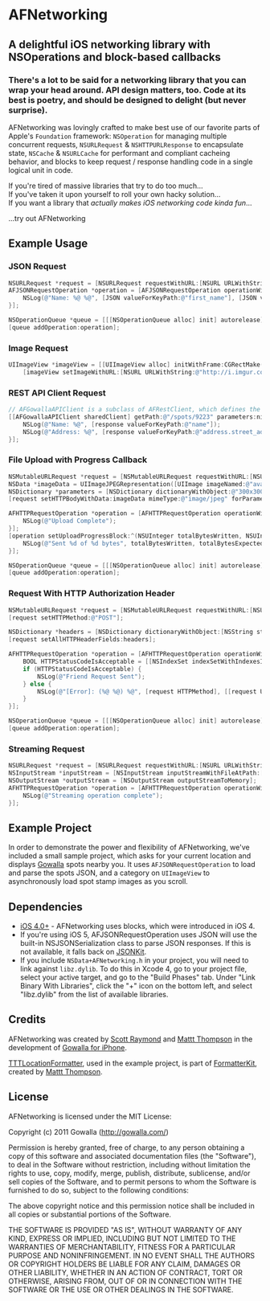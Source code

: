 # AFNetworking
## A delightful iOS networking library with NSOperations and block-based callbacks
### There's a lot to be said for a networking library that you can wrap your head around. API design matters, too. Code at its best is poetry, and should be designed to delight (but never surprise).

AFNetworking was lovingly crafted to make best use of our favorite parts of Apple's `Foundation` framework: `NSOperation` for managing multiple concurrent requests, `NSURLRequest` & `NSHTTPURLResponse` to encapsulate state, `NSCache` & `NSURLCache` for performant and compliant cacheing behavior, and blocks to keep request / response handling code in a single logical unit in code.

If you're tired of massive libraries that try to do too much...  
If you've taken it upon yourself to roll your own hacky solution...  
If you want a library that _actually makes iOS networking code kinda fun_...  

...try out AFNetworking

## Example Usage

### JSON Request

``` objective-c
NSURLRequest *request = [NSURLRequest requestWithURL:[NSURL URLWithString:@"https://gowalla.com/users/mattt.json"]];
AFJSONRequestOperation *operation = [AFJSONRequestOperation operationWithRequest:request success:^(id JSON) {
    NSLog(@"Name: %@ %@", [JSON valueForKeyPath:@"first_name"], [JSON valueForKeyPath:@"last_name"]);
}];

NSOperationQueue *queue = [[[NSOperationQueue alloc] init] autorelease];
[queue addOperation:operation];
```

### Image Request

``` objective-c
UIImageView *imageView = [[UIImageView alloc] initWithFrame:CGRectMake(0.0f, 0.0f, 100.0f, 100.0f)];
    [imageView setImageWithURL:[NSURL URLWithString:@"http://i.imgur.com/r4uwx.jpg"] placeholderImage:[UIImage imageNamed:@"placeholder-avatar"]];
```

### REST API Client Request

``` objective-c
// AFGowallaAPIClient is a subclass of AFRestClient, which defines the base URL and default HTTP headers for NSURLRequests it creates
[[AFGowallaAPIClient sharedClient] getPath:@"/spots/9223" parameters:nil success:^(id response) {
    NSLog(@"Name: %@", [response valueForKeyPath:@"name"]);
    NSLog(@"Address: %@", [response valueForKeyPath:@"address.street_address"]);
}];
```

### File Upload with Progress Callback

``` objective-c
NSMutableURLRequest *request = [NSMutableURLRequest requestWithURL:[NSURL URLWithString:@"http://localhost:8080/upload"]];
NSData *imageData = UIImageJPEGRepresentation([UIImage imageNamed:@"avatar.jpg"], 0.5);
NSDictionary *parameters = [NSDictionary dictionaryWithObject:@"300x300" forKey:@"dimensions"];
[request setHTTPBodyWithData:imageData mimeType:@"image/jpeg" forParameterNamed:@"avatar" parameters:parameters useGzipCompression:YES];

AFHTTPRequestOperation *operation = [AFHTTPRequestOperation operationWithRequest:request completion:^(NSURLRequest *request, NSHTTPURLResponse *response, NSData *data, NSError *error) {
    NSLog(@"Upload Complete");
}];
[operation setUploadProgressBlock:^(NSUInteger totalBytesWritten, NSUInteger totalBytesExpectedToWrite) {
    NSLog(@"Sent %d of %d bytes", totalBytesWritten, totalBytesExpectedToWrite);
}];

NSOperationQueue *queue = [[[NSOperationQueue alloc] init] autorelease];
[queue addOperation:operation];
```

### Request With HTTP Authorization Header

``` objective-c
NSMutableURLRequest *request = [NSMutableURLRequest requestWithURL:[NSURL URLWithString:@"https://gowalla.com/friendships/request?user_id=1699"]];
[request setHTTPMethod:@"POST"];

NSDictionary *headers = [NSDictionary dictionaryWithObject:[NSString stringWithFormat:@"Token token=\"%@\"", kOAuthToken] forKey:@"Authorization"];
[request setAllHTTPHeaderFields:headers];

AFHTTPRequestOperation *operation = [AFHTTPRequestOperation operationWithRequest:request completion:^(NSURLRequest *request, NSHTTPURLResponse *response, NSData *data, NSError *error) {
    BOOL HTTPStatusCodeIsAcceptable = [[NSIndexSet indexSetWithIndexesInRange:NSMakeRange(200, 100)] containsIndex:[response statusCode]];
    if (HTTPStatusCodeIsAcceptable) {
        NSLog(@"Friend Request Sent");
    } else {
        NSLog(@"[Error]: (%@ %@) %@", [request HTTPMethod], [[request URL] relativePath], error);
    }
}];

NSOperationQueue *queue = [[[NSOperationQueue alloc] init] autorelease];
[queue addOperation:operation];
```

### Streaming Request

``` objective-c
NSURLRequest *request = [NSURLRequest requestWithURL:[NSURL URLWithString:@"http://localhost:8080/encode"]];
NSInputStream *inputStream = [NSInputStream inputStreamWithFileAtPath:[[NSBundle mainBundle] pathForResource:@"large-image" ofType:@"tiff"]];
NSOutputStream *outputStream = [NSOutputStream outputStreamToMemory];
AFHTTPRequestOperation *operation = [AFHTTPRequestOperation operationWithRequest:request inputStream:inputStream outputStream:outputStream completion:^(NSURLRequest *request, NSHTTPURLResponse *response, NSError *error) {
    NSLog(@"Streaming operation complete");
}];
```

## Example Project

In order to demonstrate the power and flexibility of AFNetworking, we've included a small sample project, which asks for your current location and displays [Gowalla](http://gowalla.com/) spots nearby you. It uses `AFJSONRequestOperation` to load and parse the spots JSON, and a category on `UIImageView` to asynchronously load spot stamp images as you scroll.

## Dependencies

* [iOS 4.0+](http://developer.apple.com/library/ios/#releasenotes/General/WhatsNewIniPhoneOS/Articles/iPhoneOS4.html%23//apple_ref/doc/uid/TP40009559-SW1) - AFNetworking uses blocks, which were introduced in iOS 4.
* If you're using iOS 5, AFJSONRequestOperation uses JSON will use the built-in NSJSONSerialization class to parse JSON responses. If this is not available, it falls back on [JSONKit](https://github.com/johnezang/JSONKit).
* If you include `NSData+AFNetworking.h` in your project, you will need to link against `libz.dylib`. To do this in Xcode 4, go to your project file, select your active target, and go to the "Build Phases" tab. Under "Link Binary With Libraries", click the "+" icon on the bottom left, and select "libz.dylib" from the list of available libraries.

## Credits

AFNetworking was created by [Scott Raymond](https://github.com/sco/) and [Mattt Thompson](https://github.com/mattt/) in the development of [Gowalla for iPhone](http://itunes.apple.com/us/app/gowalla/id304510106?mt=8).

[TTTLocationFormatter](), used in the example project, is part of [FormatterKit](https://github.com/mattt/FormatterKit), created by [Mattt Thompson](https://github.com/mattt/).

## License

AFNetworking is licensed under the MIT License:

  Copyright (c) 2011 Gowalla (http://gowalla.com/)

  Permission is hereby granted, free of charge, to any person obtaining a copy
  of this software and associated documentation files (the "Software"), to deal
  in the Software without restriction, including without limitation the rights
  to use, copy, modify, merge, publish, distribute, sublicense, and/or sell
  copies of the Software, and to permit persons to whom the Software is
  furnished to do so, subject to the following conditions:

  The above copyright notice and this permission notice shall be included in
  all copies or substantial portions of the Software.

  THE SOFTWARE IS PROVIDED "AS IS", WITHOUT WARRANTY OF ANY KIND, EXPRESS OR
  IMPLIED, INCLUDING BUT NOT LIMITED TO THE WARRANTIES OF MERCHANTABILITY,
  FITNESS FOR A PARTICULAR PURPOSE AND NONINFRINGEMENT. IN NO EVENT SHALL THE
  AUTHORS OR COPYRIGHT HOLDERS BE LIABLE FOR ANY CLAIM, DAMAGES OR OTHER
  LIABILITY, WHETHER IN AN ACTION OF CONTRACT, TORT OR OTHERWISE, ARISING FROM,
  OUT OF OR IN CONNECTION WITH THE SOFTWARE OR THE USE OR OTHER DEALINGS IN
  THE SOFTWARE.